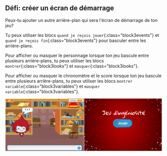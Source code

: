 ## Défi: créer un écran de démarrage

Peux-tu ajouter un autre arrière-plan qui sera l'écran de démarrage de ton jeu?

Tu peux utiliser les blocs `quand je reçois jouer`{:class="block3events"} et `quand je reçois fin`{:class="block3events"} pour basculer entre les arrière-plans.

Pour afficher ou masquer le personnage lorsque ton jeu bascule entre plusieurs arrière-plans, tu peux utiliser les blocs `montrer`{:class="block3looks"} et `masquer`{:class="block3looks"}.

Pour afficher ou masquer le chronomètre et le score lorsque ton jeu bascule entre plusieurs arrière-plans, tu peux utiliser les blocs `montrer variable`{:class="block3variables"} et `masquer variable`{:class="block3variables"}.

![Écran de démarrage](images/brain-startscreen.png)
